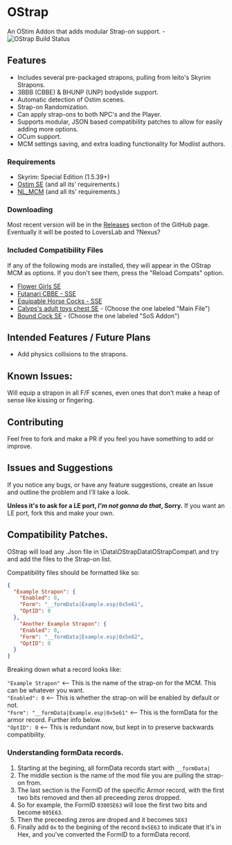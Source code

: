 # OStrap
 An OStim Addon that adds modular Strap-on support. - ![OStrap Build Status](https://github.com/Osmosis-Wrench/OStrap/actions/workflows/main.yml/badge.svg)
## Features
 - Includes several pre-packaged strapons, pulling from leito's Skyrim Strapons.
 - 3BBB (CBBE) & BHUNP (UNP) bodyslide support.
 - Automatic detection of Ostim scenes.
 - Strap-on Randomization.
 - Can apply strap-ons to both NPC's and the Player.
 - Supports modular, JSON based compatibility patches to allow for easily adding more options.
 - OCum support.
 - MCM settings saving, and extra loading functionality for Modlist authors.

### Requirements
 - Skyrim: Special Edition (1.5.39+)
 - [Ostim SE](https://github.com/Sairion350/OStim) (and all its' requirements.)
 - [NL_MCM](https://www.nexusmods.com/skyrimspecialedition/mods/49127) (and all its' requirements.)

### Downloading
 Most recent version will be in the [Releases](https://github.com/Osmosis-Wrench/OStrap/releases) section of the GitHub page.
 Eventually it will be posted to LoversLab and ?Nexus?
### Included Compatibility Files
If any of the following mods are installed, they will appear in the OStrap MCM as options. If you don't see them, press the "Reload Compats" option.
 - [Flower Girls SE](https://www.nexusmods.com/skyrimspecialedition/mods/5941)
 - [Futanari CBBE - SSE](https://www.loverslab.com/files/file/11344-sos-addon-futanari-cbbe-sse/)
 - [Equipable Horse Cocks - SSE](https://www.loverslab.com/files/file/9903-sos-equipable-horse-cocks-sse-port/)
 - [Calyps's adult toys chest SE](https://www.nexusmods.com/skyrimspecialedition/mods/30831) - (Choose the one labeled "Main File")
 - [Bound Cock SE](https://www.loverslab.com/topic/108139-bound-cock-se-a-sosgender-bender-addon/) - (Choose the one labeled "SoS Addon")

## Intended Features / Future Plans
- Add physics collisions to the strapons.

## Known Issues:
Will equip a strapon in all F/F scenes, even ones that don't make a heap of sense like kissing or fingering.

## Contributing
Feel free to fork and make a PR if you feel you have something to add or improve.

## Issues and Suggestions
If you notice any bugs, or have any feature suggestions, create an Issue and outline the problem and I'll take a look.  
  
**Unless it's to ask for a LE port, *I'm not gonna do that*, Sorry.** If you want an LE port, fork this and make your own.

## Compatibility Patches.
OStrap will load any .Json file in \Data\OStrapData\OStrapCompat\ and try and add the files to the Strap-on list.
  
Compatibility files should be formatted like so:
  
```Json
{
  "Example Strapon": {
    "Enabled": 0,
    "Form": "__formData|Example.esp|0x5e61",
    "OptID": 0
  },
    "Another Example Strapon": {
    "Enabled": 0,
    "Form": "__formData|Example.esp|0x5e62",
    "OptID": 0
  }
}
```
Breaking down what a record looks like:

  ``"Example Strapon"`` <-- This is the name of the strap-on for the MCM. This can be whatever you want.  
  ``"Enabled": 0`` <-- This is whether the strap-on will be enabled by default or not.  
  ``"Form": "__formData|Example.esp|0x5e61"`` <-- This is the formData for the armor record. Further info below.  
  ``"OptID": 0`` <-- This is redundant now, but kept in to preserve backwards compatibility.

### Understanding formData records.
1. Starting at the begining, all formData records start with ``__formData|``
2. The middle section is the name of the mod file you are pulling the strap-on from.
3. The last section is the FormID of the specific Armor record, with the first two bits removed and then all preceeding zeros dropped.
4. So for example, the FormID ``03005E63`` will lose the first two bits and become ``005E63``.
5. Then the preceeding zeros are droped and it becomes ``5E63``
6. Finally add ``0x`` to the begining of the record ``0x5E63`` to indicate that it's in Hex, and you've converted the FormID to a formData record.
